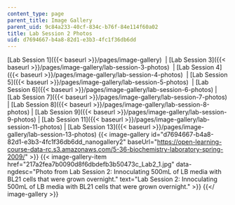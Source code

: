 ```yaml
---
content_type: page
parent_title: Image Gallery
parent_uid: 9c84a233-40cf-834c-b76f-84e114f60a02
title: Lab Session 2 Photos
uid: d7694667-b4a8-82d1-e3b3-4fc1f36db6dd
---
```


[Lab Session 1]({{< baseurl >}}/pages/image-gallery)  | [Lab Session 3]({{< baseurl >}}/pages/image-gallery/lab-session-3-photos)  | [Lab Session 4]({{< baseurl >}}/pages/image-gallery/lab-session-4-photos)  | [Lab Session 5]({{< baseurl >}}/pages/image-gallery/lab-session-5-photos)  | [Lab Session 6]({{< baseurl >}}/pages/image-gallery/lab-session-6-photos) | [Lab Session 7]({{< baseurl >}}/pages/image-gallery/lab-session-7-photos) | [Lab Session 8]({{< baseurl >}}/pages/image-gallery/lab-session-8-photos) | [Lab Session 9]({{< baseurl >}}/pages/image-gallery/lab-session-9-photos) | [Lab Session 11]({{< baseurl >}}/pages/image-gallery/lab-session-11-photos) | [Lab Session 13]({{< baseurl >}}/pages/image-gallery/lab-session-13-photos)
{{< image-gallery id="d7694667-b4a8-82d1-e3b3-4fc1f36db6dd_nanogallery2" baseUrl="https://open-learning-course-data-rc.s3.amazonaws.com/5-36-biochemistry-laboratory-spring-2009/" >}}
{{< image-gallery-item href="217a2fea7b0090d8f6dbdefb3b50473c_Lab2_1.jpg" data-ngdesc="Photo from Lab Session 2: Innoculating 500mL of LB media with BL21 cells that were grown overnight." text="Lab Session 2: Innoculating 500mL of LB media with BL21 cells that were grown overnight." >}}
{{</ image-gallery >}}